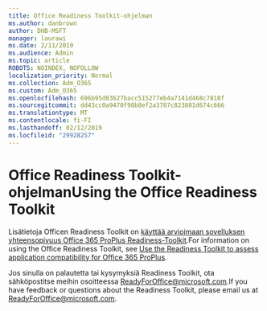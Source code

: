 ```yaml
---
title: Office Readiness Toolkit-ohjelman
ms.author: danbrown
author: DHB-MSFT
manager: laurawi
ms.date: 2/11/2019
ms.audience: Admin
ms.topic: article
ROBOTS: NOINDEX, NOFOLLOW
localization_priority: Normal
ms.collection: Adm_O365
ms.custom: Adm_O365
ms.openlocfilehash: 696b95d83627bacc515277eb4a7141d468c7818f
ms.sourcegitcommit: dd43cc0a9470f98b8ef2a3787c823801d674c666
ms.translationtype: MT
ms.contentlocale: fi-FI
ms.lasthandoff: 02/12/2019
ms.locfileid: "29928257"
---
```

# <a name="using-the-office-readiness-toolkit"></a><span data-ttu-id="c38b3-102">Office Readiness Toolkit-ohjelman</span><span class="sxs-lookup"><span data-stu-id="c38b3-102">Using the Office Readiness Toolkit</span></span>

<span data-ttu-id="c38b3-103">Lisätietoja Officen Readiness Toolkit on [käyttää arvioimaan sovelluksen yhteensopivuus Office 365 ProPlus Readiness-Toolkit](https://docs.microsoft.com/DeployOffice/use-the-readiness-toolkit-to-assess-application-compatibility-for-office-365-pro).</span><span class="sxs-lookup"><span data-stu-id="c38b3-103">For information on using the Office Readiness Toolkit, see [Use the Readiness Toolkit to assess application compatibility for Office 365 ProPlus](https://docs.microsoft.com/DeployOffice/use-the-readiness-toolkit-to-assess-application-compatibility-for-office-365-pro).</span></span>

<span data-ttu-id="c38b3-104">Jos sinulla on palautetta tai kysymyksiä Readiness Toolkit, ota sähköpostitse meihin osoitteessa ReadyForOffice@microsoft.com.</span><span class="sxs-lookup"><span data-stu-id="c38b3-104">If you have feedback or questions about the Readiness Toolkit, please email us at ReadyForOffice@microsoft.com.</span></span>
